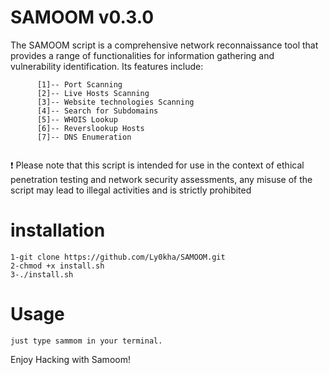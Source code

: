 # SAMOOM v0.3.0
The SAMOOM script is a comprehensive network reconnaissance tool that provides a range of functionalities for information gathering and vulnerability identification. Its features include:
```
      [1]-- Port Scanning
      [2]-- Live Hosts Scanning
      [3]-- Website technologies Scanning
      [4]-- Search for Subdomains
      [5]-- WHOIS Lookup
      [6]-- Reverslookup Hosts
      [7]-- DNS Enumeration  
      
```
:heavy_exclamation_mark: Please note that this script is intended for use in the context of ethical penetration testing and network security assessments, any misuse of the script may lead to illegal activities and is strictly prohibited

# installation
```
1-git clone https://github.com/Ly0kha/SAMOOM.git
2-chmod +x install.sh
3-./install.sh

```
# Usage
```
just type sammom in your terminal.
```
Enjoy Hacking with Samoom!
